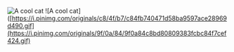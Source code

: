 ![A cool cat](https://i.pinimg.com/originals/04/69/08/046908b13fa5d754a2df3ee7e27b4889.gif)
![A cool cat]([https://i.pinimg.com/originals/c8/4f/b7/c84fb740471d58ba9597ace28969d490.gif](https://i.pinimg.com/originals/9f/0a/84/9f0a84c8bd80809383fcbc84f7cef424.gif)
